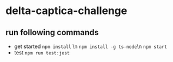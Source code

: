 ﻿# delta-captica-challenge
## run following commands
- get started
`npm install` \n
`npm install -g ts-node`\n
`npm start`
- test
`npm run test:jest`

